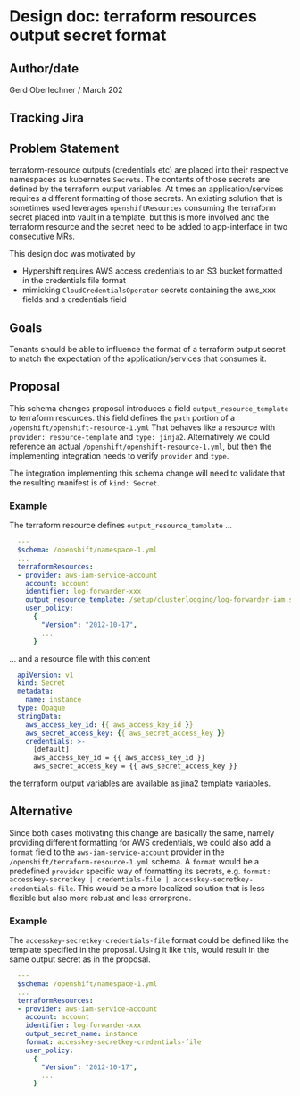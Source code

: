 # Design doc: terraform resources output secret format

## Author/date

Gerd Oberlechner / March 202

## Tracking Jira

## Problem Statement
terraform-resource outputs (credentials etc) are placed into their respective
namespaces as kubernetes `Secrets`. The contents of those secrets are defined
by the terraform output variables. At times an application/services requires
a different formatting of those secrets. An existing solution that is sometimes used
leverages `openshiftResources` consuming the terraform secret placed into vault
in a template, but this is more involved and the terraform resource and
the secret need to be added to app-interface in two consecutive MRs.

This design doc was motivated by
* Hypershift requires AWS access credentials to an S3 bucket formatted in the credentials file format
* mimicking `CloudCredentialsOperator` secrets containing the aws_xxx fields and a credentials field

## Goals
Tenants should be able to influence the format of a terraform output secret to
match the expectation of the application/services that consumes it.

## Proposal
This schema changes proposal introduces a field `output_resource_template` to
terraform resources. this field defines the `path` portion of a
`/openshift/openshift-resource-1.yml` That behaves like a resource with
`provider: resource-template` and `type: jinja2`. Alternatively we could
reference an actual `/openshift/openshift-resource-1.yml`, but then
the implementing integration needs to verify `provider` and `type`.

The integration implementing this schema change will need to validate that the
resulting manifest is of `kind: Secret`.

### Example
The terraform resource defines `output_resource_template` ...

```yaml
  ---
  $schema: /openshift/namespace-1.yml
  ...
  terraformResources:
  - provider: aws-iam-service-account
    account: account
    identifier: log-forwarder-xxx
    output_resource_template: /setup/clusterlogging/log-forwarder-iam.secret.yaml
    user_policy:
      {
        "Version": "2012-10-17",
        ...
      }
```

... and a resource file with this content

```yaml
  apiVersion: v1
  kind: Secret
  metadata:
    name: instance
  type: Opaque
  stringData:
    aws_access_key_id: {{ aws_access_key_id }}
    aws_secret_access_key: {{ aws_secret_access_key }}
    credentials: >-
      [default]
      aws_access_key_id = {{ aws_access_key_id }}
      aws_secret_access_key = {{ aws_secret_access_key }}

```

the terraform output variables are available as jina2 template variables.

## Alternative
Since both cases motivating this change are basically the same, namely providing different formatting for AWS credentials, we could also add a `format` field to the `aws-iam-service-account` provider in the `/openshift/terraform-resource-1.yml` schema. A `format` would be a predefined `provider` specific way of formatting its secrets, e.g. `format: accesskey-secretkey | credentials-file | accesskey-secretkey-credentials-file`. This would be a more localized solution that is less flexible but also more robust and less errorprone.

### Example

The `accesskey-secretkey-credentials-file` format could be defined like the
template specified in the proposal. Using it like this, would result in the
same output secret as in the proposal.

```yaml
  ---
  $schema: /openshift/namespace-1.yml
  ...
  terraformResources:
  - provider: aws-iam-service-account
    account: account
    identifier: log-forwarder-xxx
    output_secret_name: instance
    format: accesskey-secretkey-credentials-file
    user_policy:
      {
        "Version": "2012-10-17",
        ...
      }
```
